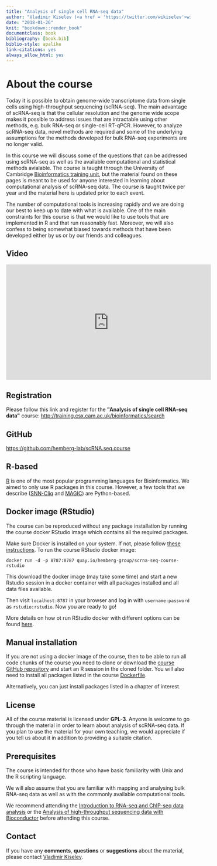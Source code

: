 ```yaml
--- 
title: "Analysis of single cell RNA-seq data"
author: "Vladimir Kiselev (<a href = 'https://twitter.com/wikiselev'>wikiselev</a>), Tallulah Andrews, Davis McCarthy (<a href = 'https://twitter.com/davisjmcc'>davisjmcc</a>), Maren Büttner (<a href = 'https://twitter.com/marenbuettner'>marenbuettner</a>) and Martin Hemberg (<a href = 'https://twitter.com/m_hemberg'>m_hemberg</a>)"
date: "2018-01-26"
knit: "bookdown::render_book"
documentclass: book
bibliography: [book.bib]
biblio-style: apalike
link-citations: yes
always_allow_html: yes
---
```


# About the course

<!-- > <span style="color:red">__Important!__ The course will be run on the __31st October - 1st November 2017, both days 9:00-17:00 London, UK time__. It will also be __live broadcast__ at the [Bioinformatics Training channel](https://www.youtube.com/channel/UCsc6r6UKxb2qRcDQPix2L5A) on YouTube. Please join the broadcast!</span> -->

Today it is possible to obtain genome-wide transcriptome data from single cells using high-throughput sequencing (scRNA-seq). The main advantage of scRNA-seq is that the cellular resolution and the genome wide scope makes it possible to address issues that are intractable using other methods, e.g. bulk RNA-seq or single-cell RT-qPCR. However, to analyze scRNA-seq data, novel methods are required and some of the underlying assumptions for the methods developed for bulk RNA-seq experiments are no longer valid.

In this course we will discuss some of the questions that can be addressed using scRNA-seq as well as the available computational and statistical methods avialable. The course is taught through the University of Cambridge <a href="http://training.csx.cam.ac.uk/bioinformatics/" target="blank">Bioinformatics training unit</a>, but the material found on these pages is meant to be used for anyone interested in learning about computational analysis of scRNA-seq data. The course is taught twice per year and the material here is updated prior to each event.

The number of computational tools is increasing rapidly and we are doing our best to keep up to date with what is available. One of the main constraints for this course is that we would like to use tools that are implemented in R and that run reasonably fast. Moreover, we will also confess to being somewhat biased towards methods that have been developed either by us or by our friends and colleagues. 

## Video

<iframe width="560" height="315" src="https://www.youtube.com/embed/56n77bpjiKo?list=PLEyKDyF1qdOYAhwU71qlrOXYsYHtyIu8n" frameborder="0" allowfullscreen></iframe>

## Registration  

Please follow this link and register for the __"Analysis of single cell RNA-seq data"__ course:
<a href="http://training.csx.cam.ac.uk/bioinformatics/search" target="blank">http://training.csx.cam.ac.uk/bioinformatics/search</a>

## GitHub
<a href="https://github.com/hemberg-lab/scRNA.seq.course" target="blank">https://github.com/hemberg-lab/scRNA.seq.course</a>

## R-based

[R](https://www.r-project.org/) is one of the most popular programming languages for Bioinformatics. We aimed to only use R packages in this course. However, a few tools that we describe ([SNN-Cliq](http://bioinfo.uncc.edu/SNNCliq/) and [MAGIC](https://github.com/pkathail/magic)) are Python-based.

## Docker image (RStudio)

The course can be reproduced without any package installation by running the course docker RStudio image which contains all the required packages.

Make sure Docker is installed on your system. If not, please follow [these instructions](https://docs.docker.com/engine/installation/). To run the course RStudio docker image:

```
docker run -d -p 8787:8787 quay.io/hemberg-group/scrna-seq-course-rstudio
```

This download the docker image (may take some time) and start a new Rstudio session in a docker container with all packages installed and all data files available.

Then visit `localhost:8787` in your browser and log in with `username:password` as `rstudio:rstudio`. Now you are ready to go!

More details on how ot run RStudio docker with different options can be found [here](https://hub.docker.com/r/rocker/rstudio-stable/).

## Manual installation

If you are not using a docker image of the course, then to be able to run all code chunks of the course you need to clone or download the [course GitHub repository](https://github.com/hemberg-lab/scRNA.seq.course) and start an R session in the cloned folder. You will also need to install all packages listed in the course [Dockerfile](https://github.com/hemberg-lab/scRNA.seq.course/blob/master/Dockerfile).

Alternatively, you can just install packages listed in a chapter of interest.

## License
All of the course material is licensed under <b>GPL-3</b>. Anyone is welcome to go through the material in order to learn about analysis of scRNA-seq data. If you plan to use the material for your own teaching, we would appreciate if you tell us about it in addition to providing a suitable citation.

## Prerequisites

The course is intended for those who have basic familiarity with Unix and the R scripting language.

We will also assume that you are familiar with mapping and analysing bulk RNA-seq data as well as with the commonly available computational tools.

We recommend attending the [Introduction to RNA-seq and ChIP-seq data analysis](http://training.csx.cam.ac.uk/bioinformatics/search) or the [Analysis of high-throughput sequencing data with Bioconductor](http://training.csx.cam.ac.uk/bioinformatics/search) before attending this course.

## Contact

If you have any __comments__, __questions__ or __suggestions__ about the material, please contact <a href="mailto:vladimir.yu.kiselev@gmail.com">Vladimir Kiselev</a>.
